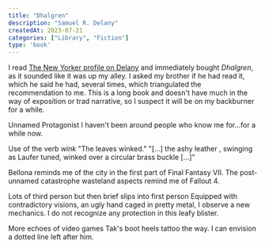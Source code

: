 ```yaml
---
title: "Dhalgren"
description: "Samuel R. Delany"
createdAt: 2023-07-21
categories: ["Library", "Fiction"]
type: 'book'
---
```


I read [The New Yorker profile on Delany](https://www.newyorker.com/magazine/2023/07/10/samuel-r-delany-profile) and immediately bought _Dhalgren_, as it sounded like it was up my alley. I asked my brother if he had read it, which he said he had, several times, which triangulated the recommendation to me. This is a long book and doesn't have much in the way of exposition or trad narrative, so I suspect it will be on my backburner for a while.

Unnamed Protagonist
	I haven't been around people who know me for...for a while now.

Use of the verb *wink* 
	"The leaves winked."
	"[...] the ashy leather , swinging as Laufer tuned, winked over a circular brass buckle [...]"

Bellona reminds me of the city in the first part of Final Fantasy VII. The post-unnamed catastrophe wasteland aspects remind me of Fallout 4.

Lots of third person but then brief slips into first person
	Equipped with contradictory visions, an ugly hand caged in pretty metal, I observe a new mechanics.
	I do not recognize any protection in this leafy blister.

More echoes of video games
	Tak's boot heels tattoo the way. I can envision a dotted line left after him.



